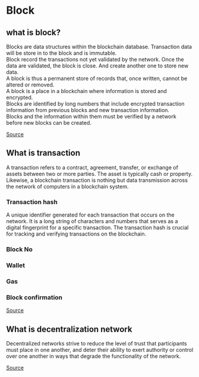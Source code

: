 # Block
## what is block?
Blocks are data structures within the blockchain database. Transaction data will be store in to the block and is immutable.  
Block record the transactions not yet validated by the network. Once the data are validated, the block is close. And create another one to store new data.  
A block is thus a permanent store of records that, once written, cannot be altered or removed.  
A block is a place in a blockchain where information is stored and encrypted.  
Blocks are identified by long numbers that include encrypted transaction information from previous blocks and new transaction information.  
Blocks and the information within them must be verified by a network before new blocks can be created.    

[Source](https://www.investopedia.com/terms/b/block-bitcoin-block.asp)  

## What is transaction
A transaction refers to a contract, agreement, transfer, or exchange of assets between two or more parties. The asset is typically cash or property. Likewise, a blockchain transaction is nothing but data transmission across the network of computers in a blockchain system.  
### Transaction hash
A unique identifier generated for each transaction that occurs on the network. It is a long string of characters and numbers that serves as a digital fingerprint for a specific transaction. The transaction hash is crucial for tracking and verifying transactions on the blockchain.  
### Block No

### Wallet
### Gas
### Block confirmation 

[Source](https://www.upgrad.com/blog/what-is-blockchain-transaction/)

## What is decentralization network
Decentralized networks strive to reduce the level of trust that participants must place in one another, and deter their ability to exert authority or control over one another in ways that degrade the functionality of the network.

[Source](https://aws.amazon.com/blockchain/decentralization-in-blockchain/)

